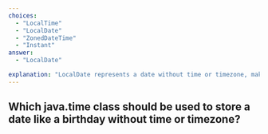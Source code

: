 ```yaml
---
choices:
  - "LocalTime"
  - "LocalDate"
  - "ZonedDateTime"
  - "Instant"
answer:
  - "LocalDate"

explanation: "LocalDate represents a date without time or timezone, making it ideal for birthdays or anniversaries."
---
```


## Which java.time class should be used to store a date like a birthday without time or timezone?
